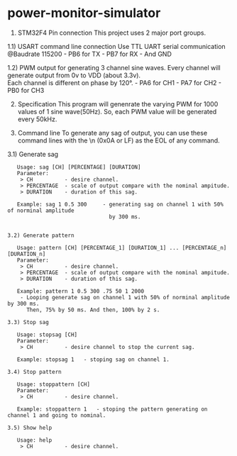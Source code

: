 power-monitor-simulator
=======================

1. STM32F4 Pin connection
  This project uses 2 major port groups.

  1.1) USART command line connection
    Use TTL UART serial communication @Baudrate 115200
    - PB6 for TX
    - PB7 for RX
    - And GND
    
  1.2) PWM output for generating 3 channel sine waves.
    Every channel will generate output from 0v to VDD (about 3.3v).  
    Each channel is different on phase by 120°.
    - PA6 for CH1
    - PA7 for CH2
    - PB0 for CH3
    

2. Specification
  This program will genenrate the varying PWM for 1000 values of 1 sine wave(50Hz).
So, each PWM value will be generated every 50kHz.


3. Command line
  To generate any sag of output, you can use these command lines with the \n (0x0A or LF) 
as the EOL of any command.

  3.1) Generate sag

       Usage: sag [CH] [PERCENTAGE] [DURATION]
       Parameter:
        > CH          - desire channel.
        > PERCENTAGE  - scale of output compare with the nominal ampitude.
        > DURATION    - duration of this sag.
        
       Example: sag 1 0.5 300     - generating sag on channel 1 with 50% of norminal amplitude
                                    by 300 ms.


	3.2) Generate pattern

       Usage: pattern [CH] [PERCENTAGE_1] [DURATION_1] ... [PERCENTAGE_n] [DURATION_n]
       Parameter:
        > CH          - desire channel.
        > PERCENTAGE  - scale of output compare with the nominal ampitude.
        > DURATION    - duration of this sag.
        
       Example: pattern 1 0.5 300 .75 50 1 2000    
        - Looping generate sag on channel 1 with 50% of norminal amplitude by 300 ms. 
          Then, 75% by 50 ms. And then, 100% by 2 s.
       
	3.3) Stop sag

       Usage: stopsag [CH]
       Parameter:
        > CH          - desire channel to stop the current sag.
        
       Example: stopsag 1   - stoping sag on channel 1.
	
	3.4) Stop pattern

       Usage: stoppattern [CH]
       Parameter:
        > CH          - desire channel.
        
       Example: stoppattern 1   - stoping the pattern generating on channel 1 and going to nominal.
       
	3.5) Show help

       Usage: help
        > CH          - desire channel.
        
